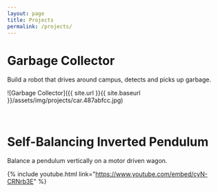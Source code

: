```yaml
---
layout: page
title: Projects
permalink: /projects/
---
```


# Garbage Collector

Build a robot that drives around campus, detects and picks up garbage.

![Garbage Collector]({{ site.url }}{{ site.baseurl }}/assets/img/projects/car.487abfcc.jpg)

&nbsp;

# Self-Balancing Inverted Pendulum

Balance a pendulum vertically on a motor driven wagon.

{% include youtube.html link="https://www.youtube.com/embed/cyN-CRNrb3E" %}